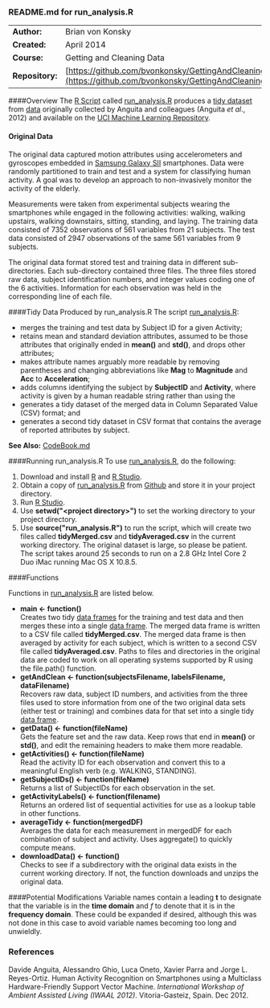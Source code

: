 ### README.md for run_analysis.R
|                |                                                        |
|:---------------|:-------------------------------------------------------|
|**Author:**     | Brian von Konsky
|**Created:**    | April 2014
|**Course:**     | Getting and Cleaning Data
|**Repository:** | [https://github.com/bvonkonsky/GettingAndCleaningData](https://github.com/bvonkonsky/GettingAndCleaningData)

####Overview
The [R Script](http://www.r-project.org/) called [run_analysis.R](https://github.com/bvonkonsky/GettingAndCleaningData/blob/master/run_analysis.R) produces a [tidy dataset](vita.had.co.nz/papers/tidy-data.pdf) from [data](http://archive.ics.uci.edu/ml/machine-learning-databases/00240/) originally collected by Anguita and colleagues (Anguita _et al_., 2012) and available on the [UCI Machine Learning Repository](http://archive.ics.uci.edu/ml/datasets/Human+Activity+Recognition+Using+Smartphones).  

#### Original Data 
The original data captured motion attributes using accelerometers and gyroscopes embedded in [Samsung Galaxy SII](http://www.samsung.com/au/smartphone/galaxy-s-2/index.html) smartphones. Data were randomly partitioned to train and test and a system for classifying human activity. A goal was to develop an approach to non-invasively monitor the activity of the elderly.

Measurements were taken from experimental subjects wearing the smartphones while engaged in the following activities: walking, walking upstairs, walking downstairs, sitting, standing, and laying. The training data consisted of 7352 observations of 561 variables from 21 subjects. The test data consisted of 2947 observations of the same 561 variables from 9 subjects. 

The original data format stored test and training data in different sub-directories.  Each sub-directory contained three files. The three files stored raw data, subject identification numbers, and integer values coding one of the 6 activities.  Information for each observation was held in the corresponding line of each file.

####Tidy Data Produced by run_analysis.R
The script [run_analysis.R](https://github.com/bvonkonsky/GettingAndCleaningData/blob/master/run_analysis.R):
* merges the training and test data by Subject ID for a given Activity;
* retains mean and standard deviation attributes, assumed to be those attributes that originally ended in **mean()** and **std()**, and drops other attributes;
* makes attribute names arguably more readable by removing parentheses and changing abbreviations like **Mag** to **Magnitude** and **Acc** to **Acceleration**;
* adds columns identifying the subject by **SubjectID** and **Activity**, where activity is given by a human readable string rather than using the 
* generates a tidy dataset of the merged data in Column Separated Value (CSV) format; and
* generates a second tidy dataset in CSV format that contains the average of reported attributes by subject.

**See Also:** [CodeBook.md](https://github.com/bvonkonsky/GettingAndCleaningData/blob/master/CodeBook.md)

####Running run_analysis.R
To use [run_analysis.R](https://github.com/bvonkonsky/GettingAndCleaningData/blob/master/run_analysis.R), do the following:

1. Download and install [R](http://www.r-project.org/) and [R Studio](https://www.rstudio.com/).
2. Obtain a copy of [run_analysis.R](https://github.com/bvonkonsky/GettingAndCleaningData/blob/master/run_analysis.R) from [Github](https://github.com/) and store it in your project directory.
3. Run [R Studio](https://www.rstudio.com/).
4. Use **setwd("\<project directory\>")** to set the working directory to your project directory.
5. Use **source("run_analysis.R")** to run the script, which will create two files called **tidyMerged.csv** and **tidyAveraged.csv** in the current working directory. The original dataset is large, so please be patient. The script takes around 25 seconds to run on a 2.8 GHz Intel Core 2 Duo iMac running Mac OS X 10.8.5.


####Functions

Functions in [run_analysis.R](https://github.com/bvonkonsky/GettingAndCleaningData/blob/master/run_analysis.R) are listed below.

* **main <- function()** </br> Creates two tidy [data frames](http://stat.ethz.ch/R-manual/R-devel/library/base/html/data.frame.html) for the training and test data and then merges these into a single [data frame](http://stat.ethz.ch/R-manual/R-devel/library/base/html/data.frame.html). The merged data frame is written to a CSV file called **tidyMerged.csv**. The merged data frame is then averaged by activity for each subject, which is written to a second CSV file called **tidyAveraged.csv**.  Paths to  files and directories in the original data are coded to work on all operating systems supported by R using the file.path() function.  
* **getAndClean <- function(subjectsFilename, labelsFilename, dataFilename)** </br> Recovers raw data, subject ID numbers, and activities from the three files used to store information from one of the two original data sets (either test or training) and combines data for that set into a single tidy [data frame](http://stat.ethz.ch/R-manual/R-devel/library/base/html/data.frame.html).
* **getData() <- function(fileName)** </br> Gets the feature set and the raw data. Keep rows that end in **mean()** or **std()**, and edit the remaining headers to make them more readable.
* **getActivities() <- function(fileName)** </br> Read the activity ID for each observation and convert this  to a meaningful English verb (e.g. WALKING, STANDING).
* **getSubjectIDs() <- function(fileName)** </br> Returns a list of SubjectIDs for each observation in the set.
* **getActivityLabels() <- function(filename)** </br> Returns an ordered list of sequential activities for use as a lookup table in other functions.
* **averageTidy <- function(mergedDF)** </br> Averages the data for each measurement in mergedDF for each combination of subject and activity.  Uses aggregate() to quickly compute means.
* **downloadData() <- function()** </br> Checks to see if a subdirectory with the original data exists in the current working directory. If not, the function downloads and unzips the original data.

####Potential Modifications
Variable names contain a leading **t** to designate that the variable is in the **time domain** and *f* to denote that it is in the **frequency domain**. These could be expanded if desired, although this was not done in this case to avoid variable names becoming too long and unwieldly.

### References
Davide Anguita, Alessandro Ghio, Luca Oneto, Xavier Parra and Jorge L. Reyes-Ortiz. Human Activity Recognition on Smartphones using a Multiclass Hardware-Friendly Support Vector Machine. _International Workshop of Ambient Assisted Living (IWAAL 2012)_. Vitoria-Gasteiz, Spain. Dec 2012.

